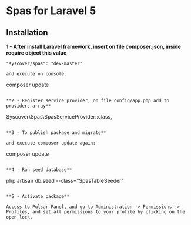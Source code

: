 # Spas for Laravel 5

## Installation

**1 - After install Laravel framework, insert on file composer.json, inside require object this value**
```
"syscover/spas": "dev-master"

and execute on console:
```
composer update
```

**2 - Register service provider, on file config/app.php add to providers array**

```
Syscover\Spas\SpasServiceProvider::class,

```

**3 - To publish package and migrate**

and execute composer update again:
```
composer update
```

**4 - Run seed database**

```
php artisan db:seed --class="SpasTableSeeder"
```

**5 - Activate package**

Access to Pulsar Panel, and go to Administration -> Permissions -> Profiles, and set all permissions to your profile by clicking on the open lock.